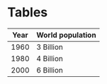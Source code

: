 # Tables

| Year | World population |
| :--: | ----------------
| 1960 | 3 Billion |
| 1980 | 4 Billion |
| 2000 | 6 Billion |